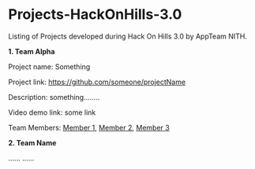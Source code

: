 # Projects-HackOnHills-3.0

Listing of Projects developed during Hack On Hills 3.0 by AppTeam NITH.

**1. Team Alpha**

Project name: Something

Project link: https://github.com/someone/projectName

Description: something........

Video demo link: some link 

Team Members:
[Member 1](https://github.com/member1), 
[Member 2](https://github.com/member2),
[Member 3](https://github.com/member3)

**2. Team Name**

......
......

